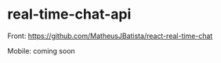 # real-time-chat-api

Front: https://github.com/MatheusJBatista/react-real-time-chat

Mobile: coming soon
